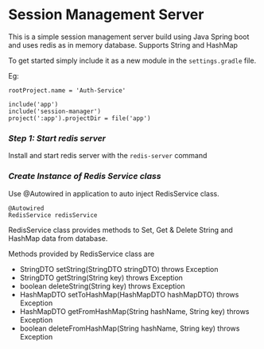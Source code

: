 # Session Management Server #
This is a simple session management server build using Java Spring boot and uses redis as in memory database. Supports String and HashMap    

To get started simply include it as a new module in the `settings.gradle` file.

Eg:
```
rootProject.name = 'Auth-Service'

include('app')
include('session-manager')
project(':app').projectDir = file('app')
```

### *Step 1: Start redis server*  ###
Install and start redis server with the `redis-server` command

### *Create Instance of Redis Service class* ###
Use @Autowired in application to auto inject RedisService class.

```
@Autowired
RedisService redisService
```

RedisService class provides methods to Set, Get & Delete String and HashMap data from database.

Methods provided by RedisService class are
* StringDTO setString(StringDTO stringDTO) throws Exception
* StringDTO getString(String key) throws Exception
* boolean deleteString(String key) throws Exception
* HashMapDTO setToHashMap(HashMapDTO hashMapDTO) throws Exception
* HashMapDTO getFromHashMap(String hashName, String key) throws Exception
* boolean deleteFromHashMap(String hashName, String key) throws Exception